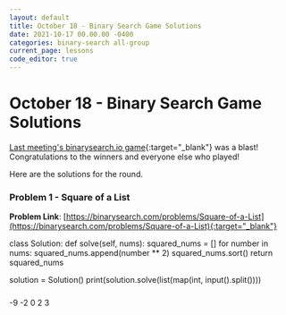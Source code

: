 ```yaml
---
layout: default
title: October 18 - Binary Search Game Solutions
date: 2021-10-17 00.00.00 -0400
categories: binary-search all-group
current_page: lessons
code_editor: true
---
```


# October 18 - Binary Search Game Solutions

[Last meeting's binarysearch.io game](https://binarysearch.com/room/C++-go-brrr-rW51rAVWqv?questionsetIndex=0){:target="_blank"} was a blast! Congratulations to the winners and everyone else who played!

Here are the solutions for the round.

### Problem 1 - Square of a List

**Problem Link**: [https://binarysearch.com/problems/Square-of-a-List](https://binarysearch.com/problems/Square-of-a-List){:target="_blank"}

<div is="code-editor" id="solution-1">
class Solution:
    def solve(self, nums):
        squared_nums = []
        for number in nums:
            squared_nums.append(number ** 2)
        squared_nums.sort()
        return squared_nums

solution = Solution()
print(solution.solve(list(map(int, input().split())))
#####
-9 -2 0 2 3
</div>
